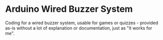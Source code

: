 # Arduino Wired Buzzer System

Coding for a wired buzzer system, usable for games or quizzes - provided as-is without a lot of explanation or documentation, just as "it works for me".
